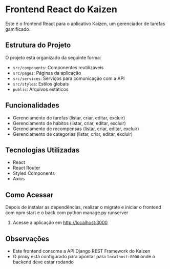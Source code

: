 # Frontend React do Kaizen

Este é o frontend React para o aplicativo Kaizen, um gerenciador de tarefas gamificado.

## Estrutura do Projeto

O projeto está organizado da seguinte forma:

- `src/components`: Componentes reutilizáveis
- `src/pages`: Páginas da aplicação
- `src/services`: Serviços para comunicação com a API
- `src/styles`: Estilos globais
- `public`: Arquivos estáticos

## Funcionalidades

- Gerenciamento de tarefas (listar, criar, editar, excluir)
- Gerenciamento de hábitos (listar, criar, editar, excluir)
- Gerenciamento de recompensas (listar, criar, editar, excluir)
- Gerenciamento de categorias (listar, criar, editar, excluir)

## Tecnologias Utilizadas

- React
- React Router
- Styled Components
- Axios

## Como Acessar
Depois de instalar as dependências, realizar o migrate e iniciar o frontend com npm start e o back com python manage.py runserver

1. Acesse a aplicação em [http://localhost:3000](http://localhost:3000)

## Observações

- Este frontend consome a API Django REST Framework do Kaizen
- O proxy está configurado para apontar para `localhost:8000` onde o backend deve estar rodando
